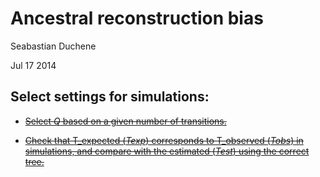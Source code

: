 Ancestral reconstruction bias
==============================

Seabastian Duchene

Jul 17 2014

Select settings for simulations:
--------------------------------

- [~~Select *Q* based on a given number of transitions.~~]()

- [~~Check that T_expected (*Texp*) corresponds to T_observed (*Tobs*) in simulations, and compare with the estimated (*Test*) using the correct tree.~~]()

